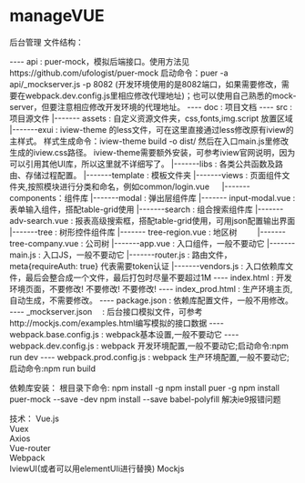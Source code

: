 # manageVUE
后台管理
文件结构：

---- api  :   puer-mock，模拟后端接口。使用方法见https://github.com/ufologist/puer-mock
           启动命令：puer -a api/_mockserver.js -p 8082 (开发环境使用的是8082端口，如果需要修改，需要在webpack.dev.config.js里相应修改代理地址)；也可以使用自己熟悉的mock-server，但要注意相应修改开发环境的代理地址。
---- doc  :  项目文档
---- src   :  项目源文件
 |------- assets  : 自定义资源文件夹，css,fonts,img.script 放置区域
 |-------exui    :  iview-theme 的less文件，可在这里直接通过less修改原有iview的主样式。
                样式生成命令：iview-theme build -o dist/
                然后在入口main.js里修改生成的iview.css路径。
                iview-theme需要额外安装，可参考iview官网说明，因为可以引用其他UI库，所以这里就不详细写了。
 |-------libs     :  各类公共函数及路由、存储过程配置。
 |-------template :  模板文件夹
 |-------views    :  页面组件文件夹,按照模块进行分类和命名，例如common/login.vue
　 |-------components：组件库
    |-------modal   : 弹出层组件库
      |------- input-modal.vue   : 表单输入组件，搭配table-grid使用
    |-------search   : 组合搜索组件库
      |------- adv-search.vue    : 报表高级搜索框，搭配table-grid使用，可用json配置输出界面
    |-------tree     : 树形控件组件库
      |------- tree-region.vue    : 地区树
　　  |------- tree-company.vue  : 公司树
 |-------app.vue  :   入口组件，一般不要动它
 |-------main.js   :   入口JS，一般不要动它
 |-------router.js  :   路由文件，meta{requireAuth: true} 代表需要token认证
 |-------vendors.js :  入口依赖库文件，最后会整合成一个文件，最后打包时尽量不要超过1M
---- index.html      :    开发环境页面，不要修改! 不要修改! 不要修改!
---- index_prod.html :  生产环境主页,自动生成，不需要修改。
---- package.json     :  依赖库配置文件，一般不用修改。
---- _mockserver.json 　:  后台接口模拟文件，可参考http://mockjs.com/examples.html编写模拟的接口数据
---- webpack.base.config.js  :  webpack基本设置,一般不要动它
---- webpack.dev.config.js   :  webpack 开发环境配置,一般不要动它;启动命令:npm run dev
---- webpack.prod.config.js  :  webpack 生产环境配置,一般不要动它;启动命令:npm run build
                         

依赖库安装：
根目录下命令:
   npm install -g
   npm install puer -g
   npm install puer-mock --save -dev
   npm install --save babel-polyfill  解决ie9报错问题


技术：
Vue.js             
Vuex              
Axios             
Vue-router        
Webpack          
IviewUI(或者可以用elementUIi进行替换) 
Mockjs        
